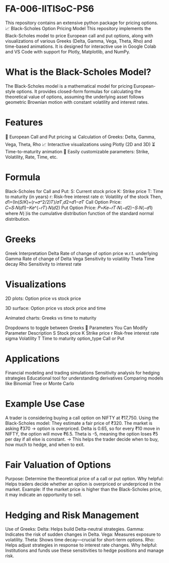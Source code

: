 # FA-006-IITISoC-PS6
This repository contains an extensive python package for pricing options.
📈 Black-Scholes Option Pricing Model
This repository implements the Black-Scholes model to price European call and put options, along with visualizations of various Greeks (Delta, Gamma, Vega, Theta, Rho) and time-based animations. It is designed for interactive use in Google Colab and VS Code with support for Plotly, Matplotlib, and NumPy.

# What is the Black-Scholes Model?
The Black-Scholes model is a mathematical model for pricing European-style options. It provides closed-form formulas for calculating the theoretical value of options, assuming the underlying asset follows geometric Brownian motion with constant volatility and interest rates.

# Features
📌 European Call and Put pricing
📊 Calculation of Greeks: Delta, Gamma, Vega, Theta, Rho
📈 Interactive visualizations using Plotly (2D and 3D)
⏳ Time-to-maturity animation
🧮 Easily customizable parameters: Strike, Volatility, Rate, Time, etc.

# Formula
Black-Scholes for Call and Put:
S: Current stock price
K: Strike price
T: Time to maturity (in years)
r: Risk-free interest rate
σ: Volatility of the stock
Then,
𝑑1=(ln(𝑆/𝐾)+(𝑟+𝜎^2/2)𝑇)/𝜎𝑇,𝑑2=𝑑1−𝜎𝑇
Call Option Price:
𝐶=𝑆⋅𝑁(𝑑1)−𝐾𝑒^(−𝑟𝑇)⋅𝑁(𝑑2)
Put Option Price:
𝑃=𝐾𝑒−𝑟𝑇⋅𝑁(−𝑑2)−𝑆⋅𝑁(−𝑑1)
where 𝑁(⋅)is the cumulative distribution function of the standard normal distribution.
# Greeks
Greek	Interpretation
Delta	Rate of change of option price w.r.t. underlying
Gamma	Rate of change of Delta
Vega	Sensitivity to volatility
Theta	Time decay
Rho	Sensitivity to interest rate
# Visualizations
2D plots: Option price vs stock price

3D surface: Option price vs stock price and time

Animated charts: Greeks vs time to maturity

Dropdowns to toggle between Greeks
🔧 Parameters You Can Modify
Parameter	Description
S	Stock price
K	Strike price
r	Risk-free interest rate
sigma	Volatility
T	Time to maturity
option_type	Call or Put

# Applications
Financial modeling and trading simulations
Sensitivity analysis for hedging strategies
Educational tool for understanding derivatives
Comparing models like Binomial Tree or Monte Carlo
# Example Use Case
A trader is considering buying a call option on NIFTY at ₹17,750. Using the Black-Scholes model:
They estimate a fair price of ₹320.
The market is asking ₹370 → option is overpriced.
Delta is 0.65, so for every ₹10 move in NIFTY, the option will move ₹6.5.
Theta is -5, meaning the option loses ₹5 per day if all else is constant.
→ This helps the trader decide when to buy, how much to hedge, and when to exit.
# Fair Valuation of Options
Purpose: Determine the theoretical price of a call or put option.
Why helpful: Helps traders decide whether an option is overpriced or underpriced in the market.
Example: If the market price is higher than the Black-Scholes price, it may indicate an opportunity to sell.
# Hedging and Risk Management
Use of Greeks:
Delta: Helps build Delta-neutral strategies.
Gamma: Indicates the risk of sudden changes in Delta.
Vega: Measures exposure to volatility.
Theta: Shows time decay—crucial for short-term options.
Rho: Helps adjust strategies in response to interest rate changes.
Why helpful: Institutions and funds use these sensitivities to hedge positions and manage risk.
